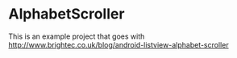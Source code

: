 AlphabetScroller
======================

This is an example project that goes with http://www.brightec.co.uk/blog/android-listview-alphabet-scroller
